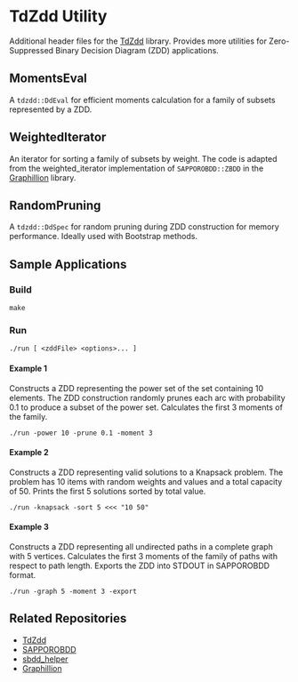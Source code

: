 # TdZdd Utility

Additional header files for the [TdZdd](https://github.com/kunisura/TdZdd/) library. Provides more utilities for Zero-Suppressed Binary Decision Diagram (ZDD) applications.

## MomentsEval

A `tdzdd::DdEval` for efficient moments calculation for a family of subsets represented by a ZDD.

## WeightedIterator

An iterator for sorting a family of subsets by weight. The code is adapted from the weighted_iterator implementation of `SAPPOROBDD::ZBDD` in the [Graphillion](https://github.com/takemaru/graphillion/) library.

## RandomPruning

A `tdzdd::DdSpec` for random pruning during ZDD construction for memory performance. Ideally used with Bootstrap methods.

## Sample Applications

### Build

```
make
```

### Run

```
./run [ <zddFile> <options>... ]
```

#### Example 1

Constructs a ZDD representing the power set of the set containing 10 elements. The ZDD construction randomly prunes each arc with probability 0.1 to produce a subset of the power set. Calculates the first 3 moments of the family.

```
./run -power 10 -prune 0.1 -moment 3
```

#### Example 2

Constructs a ZDD representing valid solutions to a Knapsack problem. The problem has 10 items with random weights and values and a total capacity of 50. Prints the first 5 solutions sorted by total value.

```
./run -knapsack -sort 5 <<< "10 50"
```

#### Example 3

Constructs a ZDD representing all undirected paths in a complete graph with 5 vertices. Calculates the first 3 moments of the family of paths with respect to path length. Exports the ZDD into STDOUT in SAPPOROBDD format.

```
./run -graph 5 -moment 3 -export
```

## Related Repositories

- [TdZdd](https://github.com/kunisura/TdZdd/)
- [SAPPOROBDD](https://github.com/Shin-ichi-Minato/SAPPOROBDD)
- [sbdd_helper](https://github.com/junkawahara/sbdd_helper)
- [Graphillion](https://github.com/takemaru/graphillion/)
